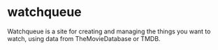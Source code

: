 # watchqueue
Watchqueue is a site for creating and managing the things you want to watch, using data from TheMovieDatabase or TMDB.



